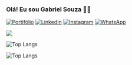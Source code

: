 
### Olá! Eu sou Gabriel Souza 👋🏼

[![Portifólio](https://img.shields.io/website?label=Portifólio&style=for-the-badge&url=#)](#) [![LinkedIn](https://img.shields.io/badge/LinkedIn-0077B5?style=for-the-badge&logo=linkedin&logoColor=white)](#) [![Instagram](https://img.shields.io/badge/Instagram-E4405F?style=for-the-badge&logo=instagram&logoColor=white)](#) [![WhatsApp](https://img.shields.io/badge/WhatsApp-25D366?style=for-the-badge&logo=whatsapp&logoColor=white)](#)

<picture>
  <source
    srcset="https://github-readme-stats.vercel.app/api?username=GbrlSouza&show_icons=true&theme=dark"
    media="(prefers-color-scheme: dark)"
  />
  <source
    srcset="https://github-readme-stats.vercel.app/api?username=GbrlSouza&show_icons=true"
    media="(prefers-color-scheme: light), (prefers-color-scheme: no-preference)"
  />
  <img src="https://github-readme-stats.vercel.app/api?username=GbrlSouza&show_icons=true" />
</picture>

![Top Langs](https://github-readme-stats.vercel.app/api/top-langs/?username=GbrlSouza&layout=compact)

![Top Langs](https://github-readme-stats.vercel.app/api/top-langs/?username=GbrlSouza&langs_count=8)
